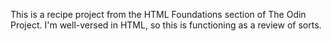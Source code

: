 This is a recipe project from the HTML Foundations section of The Odin Project. I'm well-versed in HTML, so this is functioning as a review of sorts.